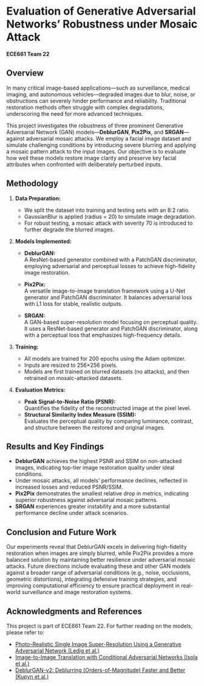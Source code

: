# Evaluation of Generative Adversarial Networks’ Robustness under Mosaic Attack  
**ECE661 Team 22**

## Overview
In many critical image-based applications—such as surveillance, medical imaging, and autonomous vehicles—degraded images due to blur, noise, or obstructions can severely hinder performance and reliability. Traditional restoration methods often struggle with complex degradations, underscoring the need for more advanced techniques.

This project investigates the robustness of three prominent Generative Adversarial Network (GAN) models—**DeblurGAN**, **Pix2Pix**, and **SRGAN**—against adversarial mosaic attacks. We employ a facial image dataset and simulate challenging conditions by introducing severe blurring and applying a mosaic pattern attack to the input images. Our objective is to evaluate how well these models restore image clarity and preserve key facial attributes when confronted with deliberately perturbed inputs.

## Methodology
1. **Data Preparation:**  
   - We split the dataset into training and testing sets with an 8:2 ratio.
   - GaussianBlur is applied (radius = 20) to simulate image degradation.
   - For robust testing, a mosaic attack with severity 70 is introduced to further degrade the blurred images.
   
2. **Models Implemented:**
   - **DeblurGAN:**  
     A ResNet-based generator combined with a PatchGAN discriminator, employing adversarial and perceptual losses to achieve high-fidelity image restoration.
   
   - **Pix2Pix:**  
     A versatile image-to-image translation framework using a U-Net generator and PatchGAN discriminator. It balances adversarial loss with L1 loss for stable, realistic outputs.
   
   - **SRGAN:**  
     A GAN-based super-resolution model focusing on perceptual quality. It uses a ResNet-based generator and PatchGAN discriminator, along with a perceptual loss that emphasizes high-frequency details.
   
3. **Training:**
   - All models are trained for 200 epochs using the Adam optimizer.
   - Inputs are resized to 256×256 pixels.
   - Models are first trained on blurred datasets (no attacks), and then retrained on mosaic-attacked datasets.
   
4. **Evaluation Metrics:**
   - **Peak Signal-to-Noise Ratio (PSNR):**  
     Quantifies the fidelity of the reconstructed image at the pixel level.
   - **Structural Similarity Index Measure (SSIM):**  
     Evaluates the perceptual quality by comparing luminance, contrast, and structure between the restored and original images.

## Results and Key Findings
- **DeblurGAN** achieves the highest PSNR and SSIM on non-attacked images, indicating top-tier image restoration quality under ideal conditions.
- Under mosaic attacks, all models’ performance declines, reflected in increased losses and reduced PSNR/SSIM.
- **Pix2Pix** demonstrates the smallest relative drop in metrics, indicating superior robustness against adversarial mosaic patterns.
- **SRGAN** experiences greater instability and a more substantial performance decline under attack scenarios.

## Conclusion and Future Work
Our experiments reveal that DeblurGAN excels in delivering high-fidelity restoration when images are simply blurred, while Pix2Pix provides a more balanced solution by maintaining better resilience under adversarial mosaic attacks. Future directions include evaluating these and other GAN models against a broader range of adversarial conditions (e.g., noise, occlusions, geometric distortions), integrating defensive training strategies, and improving computational efficiency to ensure practical deployment in real-world surveillance and image restoration systems.

## Acknowledgments and References
This project is part of ECE661 Team 22. For further reading on the models, please refer to:
- [Photo-Realistic Single Image Super-Resolution Using a Generative Adversarial Network (Ledig et al.)](https://arxiv.org/abs/1609.04802)
- [Image-to-Image Translation with Conditional Adversarial Networks (Isola et al.)](https://arxiv.org/abs/1611.07004)
- [DeblurGAN-v2: Deblurring (Orders-of-Magnitude) Faster and Better (Kupyn et al.)](https://arxiv.org/abs/1908.03826)
